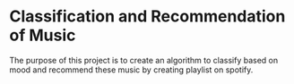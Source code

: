 # Classification and Recommendation of Music
The purpose of this project is to create an algorithm to classify based on mood and recommend these music by creating playlist on spotify.
